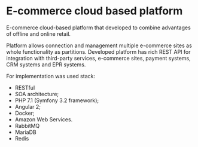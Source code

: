 E-commerce cloud based platform
===

E-commerce cloud-based platform that developed to combine advantages of offline and online retail.

Platform allows connection and management multiple e-commerce sites as whole functionality as partitions.
Developed platform has rich REST API for integration with third-party services, e-commerce sites, payment systems, CRM systems and EPR systems.

For implementation was used stack:
- RESTful
- SOA architecture;
- PHP 7.1 (Symfony 3.2 framework);
- Angular 2;
- Docker;
- Amazon Web Services.
- RabbitMQ
- MariaDB
- Redis